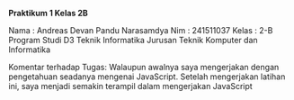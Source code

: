 **Praktikum 1 Kelas 2B**

Nama	: Andreas Devan Pandu Narasamdya
Nim	: 241511037
Kelas	: 2-B
Program Studi	D3 Teknik Informatika
Jurusan	Teknik Komputer dan Informatika

Komentar terhadap Tugas:
Walaupun awalnya saya mengerjakan dengan pengetahuan seadanya mengenai JavaScript. Setelah mengerjakan latihan ini, saya menjadi semakin terampil dalam mengerjakan JavaScript
